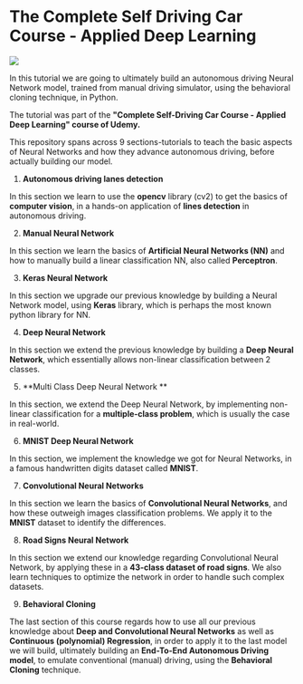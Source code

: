 # The Complete Self Driving Car Course - Applied Deep Learning

![](./docs/Test.gif)

In this tutorial we are going to ultimately build an autonomous driving Neural Network model, trained from manual driving simulator, using the behavioral cloning technique, in Python.

The tutorial was part of the  **"Complete Self-Driving Car Course - Applied Deep Learning" course of Udemy.**

This repository spans across 9 sections-tutorials to teach the basic aspects of Neural Networks and how they advance autonomous driving, before actually building our model.

1. **Autonomous driving lanes detection**	

In this section we learn to use the **opencv** library (cv2) to get the basics of **computer vision**, in a hands-on application of **lines detection** in autonomous driving.

2. **Manual Neural Network**	

In this section we learn the basics of **Artificial Neural Networks (NN)** and how to manually build a linear classification NN, also called **Perceptron**.

3. **Keras Neural Network**	

In this section we upgrade our previous knowledge by building a Neural Network model, using **Keras** library, which is perhaps the most known python library for NN.

4. **Deep Neural Network**	

In this section we extend the previous knowledge by building a **Deep Neural Network**, which essentially allows non-linear classification between 2 classes.

5. **Multi Class Deep Neural Network	**

In this section, we extend the Deep Neural Network, by implementing non-linear classification for a **multiple-class problem**, which is usually the case in real-world.

6. **MNIST Deep Neural Network**	

In this section, we implement the knowledge we got for Neural Networks, in a famous handwritten digits dataset called **MNIST**.

7. **Convolutional Neural Networks**	

In this section we learn the basics of **Convolutional Neural Networks**, and how these outweigh images classification problems. We apply it to the **MNIST** dataset to identify the differences.

8. **Road Signs Neural Network**	

In this section we extend our knowledge regarding Convolutional Neural Network, by applying these in a **43-class dataset of road signs**. We also learn techniques to optimize the network in order to handle such complex datasets.

9. **Behavioral Cloning**

The last section of this course regards how to use all our previous knowledge about **Deep and Convolutional Neural Networks** as well as **Continuous (polynomial) Regression**, in order to apply it to the last model we will build, ultimately building an **End-To-End Autonomous Driving model**, to emulate conventional (manual) driving, using the **Behavioral Cloning** technique.  
